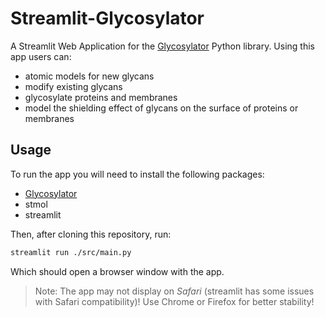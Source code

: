# Streamlit-Glycosylator

A Streamlit Web Application for the [Glycosylator](https://github.com/ibmm-unibe-ch/glycosylator) Python library. Using this app users can:

- atomic models for new glycans
- modify existing glycans
- glycosylate proteins and membranes
- model the shielding effect of glycans on the surface of proteins or membranes

## Usage
To run the app you will need to install the following packages: 
- [Glycosylator](https://github.com/ibmm-unibe-ch/glycosylator)
- stmol
- streamlit

Then, after cloning this repository, run:
```bash
streamlit run ./src/main.py
```
Which should open a browser window with the app. 

> Note:
> The app may not display on *Safari* (streamlit has some issues with Safari compatibility)! Use Chrome or Firefox for better stability!

